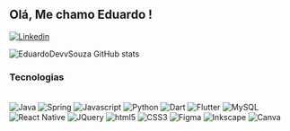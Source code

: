 ## Olá, Me chamo Eduardo !
[![Linkedin](https://img.shields.io/badge/LinkedIn-0077B5?style=for-the-badge&logo=linkedin&logoColor=white)](https://www.linkedin.com/in/eduardodevv/)

![EduardoDevvSouza GitHub stats](https://github-readme-stats.vercel.app/api?username=EduardoDevvSouza&show_icons=true&theme=synthwave)

### Tecnologias

<div style="display: inline_block"><br/>
        <img align="center" alt="Java" src="https://img.shields.io/badge/Java-ED8B00?style=for-the-badge&logo=openjdk&logoColor=white" />
        <img align="center" alt="Spring" src="https://img.shields.io/badge/Spring-6DB33F?style=for-the-badge&logo=spring&logoColor=white" />
        <img align="center" alt="Javascript" src="https://img.shields.io/badge/JavaScript-323330?style=for-the-badge&logo=javascript&logoColor=F7DF1E" />
        <img align="center" alt="Python" src="https://img.shields.io/badge/Python-3776AB?style=for-the-badge&logo=python&logoColor=white" />
        <img align="center" alt="Dart" src="https://img.shields.io/badge/Dart-0175C2?style=for-the-badge&logo=dart&logoColor=white" />
        <img align="center" alt="Flutter" src="https://img.shields.io/badge/Flutter-02569B?style=for-the-badge&logo=flutter&logoColor=white" />
        <img align="center" alt="MySQL" src="https://img.shields.io/badge/MySQL-00000F?style=for-the-badge&logo=mysql&logoColor=white" />
        <img align="center" alt="React Native" src="https://img.shields.io/badge/React_Native-20232A?style=for-the-badge&logo=react&logoColor=61DAFB" />
        <img align="center" alt="JQuery" src="https://img.shields.io/badge/jQuery-0769AD?style=for-the-badge&logo=jquery&logoColor=white" />
        <img align="center" alt="html5" src="https://img.shields.io/badge/HTML5-E34F26?style=for-the-badge&logo=html5&logoColor=white" />
        <img align="center" alt="CSS3" src="https://img.shields.io/badge/CSS3-1572B6?style=for-the-badge&logo=css3&logoColor=white" />
        <img align="center" alt="Figma" src="https://img.shields.io/badge/Figma-F24E1E?style=for-the-badge&logo=figma&logoColor=white" />
        <img align="center" alt="Inkscape" src="https://img.shields.io/badge/Inkscape-000000?style=for-the-badge&logo=Inkscape&logoColor=white" />
        <img align="center" alt="Canva" src="https://img.shields.io/badge/Canva-%2300C4CC.svg?&style=for-the-badge&logo=Canva&logoColor=white" />
        </div> 

